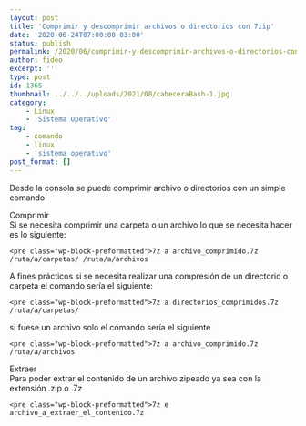 ```yaml
---
layout: post
title: 'Comprimir y descomprimir archivos o directorios con 7zip'
date: '2020-06-24T07:00:00-03:00'
status: publish
permalink: /2020/06/comprimir-y-descomprimir-archivos-o-directorios-con-7zip.html
author: fideo
excerpt: ''
type: post
id: 1365
thumbnail: ../../../uploads/2021/08/cabeceraBash-1.jpg
category:
    - Linux
    - 'Sistema Operativo'
tag:
    - comando
    - linux
    - 'sistema operativo'
post_format: []
---
```

Desde la consola se puede comprimir archivo o directorios con un simple comando

Comprimir  
Si se necesita comprimir una carpeta o un archivo lo que se necesita hacer es lo siguiente:

```
<pre class="wp-block-preformatted">7z a archivo_comprimido.7z /ruta/a/carpetas/ /ruta/a/archivos
```

A fines prácticos si se necesita realizar una compresión de un directorio o carpeta el comando sería el siguiente:

```
<pre class="wp-block-preformatted">7z a directorios_comprimidos.7z /ruta/a/carpetas/
```

si fuese un archivo solo el comando sería el siguiente

```
<pre class="wp-block-preformatted">7z a archivo_comprimido.7z /ruta/a/archivos
```

Extraer  
Para poder extrar el contenido de un archivo zipeado ya sea con la extensión .zip o .7z

```
<pre class="wp-block-preformatted">7z e archivo_a_extraer_el_contenido.7z
```
